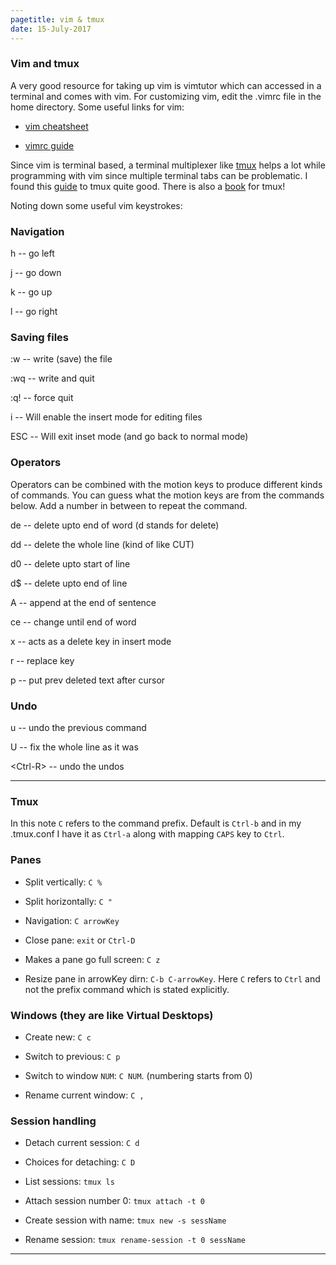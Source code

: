 ```yaml
---
pagetitle: vim & tmux
date: 15-July-2017
---
```


### Vim and tmux

A very good resource for taking up vim is vimtutor which can accessed in a
terminal and comes with vim.
For customizing vim, edit the .vimrc file in the home directory. Some useful
links for vim:

- [vim cheatsheet](http://www.viemu.com/a_vi_vim_graphical_cheat_sheet_tutorial.html)

- [vimrc guide](https://dougblack.io/words/a-good-vimrc.html)

Since vim is terminal based, a terminal multiplexer like 
[tmux](https://github.com/tmux/tmux/wiki)
helps a lot while programming with vim since multiple terminal tabs can be problematic. 
I found this
[guide](http://www.hamvocke.com/blog/a-quick-and-easy-guide-to-tmux/) 
to tmux 
quite good. There is also a [book](https://leanpub.com/the-tao-of-tmux/read) for
 tmux!


Noting down some useful vim keystrokes:

### Navigation

h -- go left

j -- go down

k -- go up

l -- go right



### Saving files

:w -- write (save) the file

:wq -- write and quit

:q! -- force quit

i -- Will enable the insert mode for editing files

ESC -- Will exit inset mode (and go back to normal mode)



### Operators

Operators can be combined with the motion keys to produce different kinds of 
commands. You can guess what the motion keys are from the commands below.
Add a number in between to repeat the command.

de -- delete upto end of word (d stands for delete)

dd -- delete the whole line (kind of like CUT)

d0 -- delete upto start of line

d$ -- delete upto end of line

A -- append at the end of sentence

ce -- change until end of word

x -- acts as a delete key in insert mode

r -- replace key

p -- put prev deleted text after cursor


### Undo

u -- undo the previous command

U -- fix the whole line as it was

<Ctrl-R\> -- undo the undos

-----------------


### Tmux

In this note `C` refers to the command prefix. Default is `Ctrl-b` and
in my .tmux.conf I have it as `Ctrl-a` along with mapping `CAPS` key to `Ctrl`.


### Panes

- Split vertically: `C %`

- Split horizontally: `C "`

- Navigation: `C arrowKey`

- Close pane: `exit` or `Ctrl-D`

- Makes a pane go full screen: `C z`

- Resize pane in arrowKey dirn: `C-b C-arrowKey`. Here `C` refers to `Ctrl` and
not the prefix command which is stated explicitly.


### Windows (they are like Virtual Desktops)

- Create new: `C c`

- Switch to previous: `C p`

- Switch to window `NUM`: `C NUM`. (numbering starts from 0)

- Rename current window: `C ,`


### Session handling

- Detach current session: `C d`

- Choices for detaching: `C D`

- List sessions: `tmux ls`

- Attach session number 0: `tmux attach -t 0`

- Create session with name: `tmux new -s sessName`

- Rename session: `tmux rename-session -t 0 sessName`

-------------

